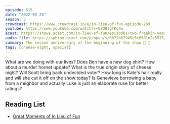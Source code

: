 ```yaml
---
episode: 615
date: "2022-03-25"
season: 3
crowdcast: https://www.crowdcast.io/e/in-lieu-of-fun-episode-269
youtube: https://www.youtube.com/watch?v=08Q8sgfKq4w
acast: https://shows.acast.com/in-lieu-of-fun/episodes/two-freakin-years
audio-file: https://sphinx.acast.com/p/open/s/6071b87945e5c6581e2e5575/e/6240d92c4fdf1c001273f581/media.mp3
summary: The second anniversary of the beginning of the show 🧀 🐝
tags: [cheese-night, special]
---
```

What are we doing with our lives? Does Ben have a new dog shirt? How about a murder hornet update? What is the true origin story of cheese night? Will Scott bring back undecided voter? How long is Kate's hair really and will she cut it off on the show today? Is Genevieve borrowing a baby from a neighbor and actually Luke is just an elaborate ruse for better ratings?

## Reading List

- [Great Moments of In Lieu of Fun](https://docs.google.com/presentation/d/1BiLiOyD0md55cjCYc6LnBqMXorAKyxdQYnfuAbLnGvw/edit?usp=sharing)
